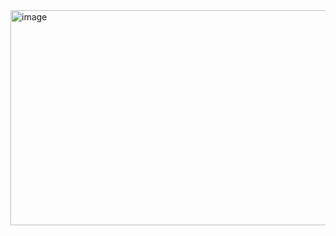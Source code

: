 <img width="680" height="344" alt="image" src="https://github.com/user-attachments/assets/eacd4f35-b947-4a72-8480-279a8e972f15" />
